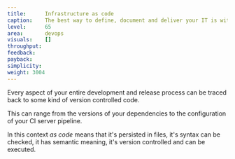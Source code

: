 ```yaml
---
title:      Infrastructure as code
caption:    The best way to define, document and deliver your IT is with code
level:      65
area:       devops
visuals:    []
throughput:
feedback:
payback:
simplicity:
weight: 3004
---
```


Every aspect of your entire development and release process can be traced back to some kind of version controlled code.

This can range from the versions of your dependencies to the configuration of your CI server pipeline.

In this context _as code_ means that it's persisted in files, it's syntax can be checked, it has semantic meaning, it's version controlled and can be executed.
